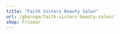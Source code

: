 ```yaml
---
title: "Faith Sisters Beauty Salon"
url: /gbarnga/faith-sisters-beauty-salon/
shop: Friseur
---
```

